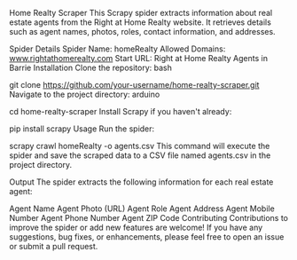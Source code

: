 Home Realty Scraper
This Scrapy spider extracts information about real estate agents from the Right at Home Realty website. It retrieves details such as agent names, photos, roles, contact information, and addresses.

Spider Details
Spider Name: homeRealty
Allowed Domains: www.rightathomerealty.com
Start URL: Right at Home Realty Agents in Barrie
Installation
Clone the repository:
bash

git clone https://github.com/your-username/home-realty-scraper.git
Navigate to the project directory:
arduino

cd home-realty-scraper
Install Scrapy if you haven't already:

pip install scrapy
Usage
Run the spider:

scrapy crawl homeRealty -o agents.csv
This command will execute the spider and save the scraped data to a CSV file named agents.csv in the project directory.

Output
The spider extracts the following information for each real estate agent:

Agent Name
Agent Photo (URL)
Agent Role
Agent Address
Agent Mobile Number
Agent Phone Number
Agent ZIP Code
Contributing
Contributions to improve the spider or add new features are welcome! If you have any suggestions, bug fixes, or enhancements, please feel free to open an issue or submit a pull request.
